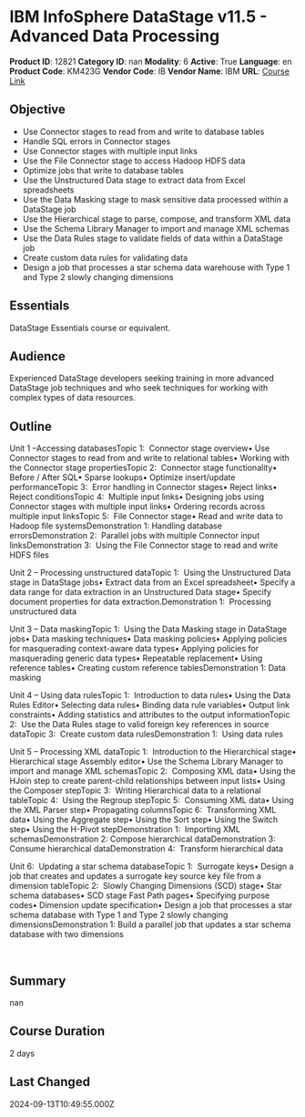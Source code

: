 # IBM InfoSphere DataStage v11.5 - Advanced Data Processing

**Product ID**: 12821
**Category ID**: nan
**Modality**: 6
**Active**: True
**Language**: en
**Product Code**: KM423G
**Vendor Code**: IB
**Vendor Name**: IBM
**URL**: [Course Link](https://www.fastlaneus.com/course/ibm-km423g)

## Objective
- Use Connector stages to read from and write to database tables
- Handle SQL errors in Connector stages
- Use Connector stages with multiple input links
- Use the File Connector stage to access Hadoop HDFS data
- Optimize jobs that write to database tables
- Use the Unstructured Data stage to extract data from Excel spreadsheets
- Use the Data Masking stage to mask sensitive data processed within a DataStage job
- Use the Hierarchical stage to parse, compose, and transform XML data
- Use the Schema Library Manager to import and manage XML schemas
- Use the Data Rules stage to validate fields of data within a DataStage job
- Create custom data rules for validating data
- Design a job that processes a star schema data warehouse with Type 1 and Type 2 slowly changing dimensions

## Essentials
DataStage Essentials course or equivalent.

## Audience
Experienced DataStage developers seeking training in more advanced DataStage job techniques and who seek techniques for working with complex types of data resources.

## Outline
Unit 1 –Accessing databasesTopic 1:  Connector stage overview• Use Connector stages to read from and write to relational tables• Working with the Connector stage propertiesTopic 2:  Connector stage functionality• Before / After SQL• Sparse lookups• Optimize insert/update performanceTopic 3:  Error handling in Connector stages• Reject links• Reject conditionsTopic 4:  Multiple input links• Designing jobs using Connector stages with multiple input links• Ordering records across multiple input linksTopic 5:  File Connector stage• Read and write data to Hadoop file systemsDemonstration 1: Handling database errorsDemonstration 2:  Parallel jobs with multiple Connector input linksDemonstration 3:  Using the File Connector stage to read and write HDFS files

Unit 2 – Processing unstructured dataTopic 1:  Using the Unstructured Data stage in DataStage jobs• Extract data from an Excel spreadsheet• Specify a data range for data extraction in an Unstructured Data stage• Specify document properties for data extraction.Demonstration 1:  Processing unstructured data

Unit 3 – Data maskingTopic 1:  Using the Data Masking stage in DataStage jobs• Data masking techniques• Data masking policies• Applying policies for masquerading context-aware data types• Applying policies for masquerading generic data types• Repeatable replacement• Using reference tables• Creating custom reference tablesDemonstration 1: Data masking

Unit 4 – Using data rulesTopic 1:  Introduction to data rules• Using the Data Rules Editor• Selecting data rules• Binding data rule variables• Output link constraints• Adding statistics and attributes to the output informationTopic 2:  Use the Data Rules stage to valid foreign key references in source dataTopic 3:  Create custom data rulesDemonstration 1:  Using data rules

Unit 5 – Processing XML dataTopic 1:  Introduction to the Hierarchical stage• Hierarchical stage Assembly editor• Use the Schema Library Manager to import and manage XML schemasTopic 2:  Composing XML data• Using the HJoin step to create parent-child relationships between input lists• Using the Composer stepTopic 3:  Writing Hierarchical data to a relational tableTopic 4:  Using the Regroup stepTopic 5:  Consuming XML data• Using the XML Parser step• Propagating columnsTopic 6:  Transforming XML data• Using the Aggregate step• Using the Sort step• Using the Switch step• Using the H-Pivot stepDemonstration 1:  Importing XML schemasDemonstration 2: Compose hierarchical dataDemonstration 3: Consume hierarchical dataDemonstration 4:  Transform hierarchical data

Unit 6:  Updating a star schema databaseTopic 1:  Surrogate keys• Design a job that creates and updates a surrogate key source key file from a dimension tableTopic 2:  Slowly Changing Dimensions (SCD) stage• Star schema databases• SCD stage Fast Path pages• Specifying purpose codes• Dimension update specification• Design a job that processes a star schema database with Type 1 and Type 2 slowly changing dimensionsDemonstration 1: Build a parallel job that updates a star schema database with two dimensions

 

## Summary
nan

## Course Duration
2 days

## Last Changed
2024-09-13T10:49:55.000Z
